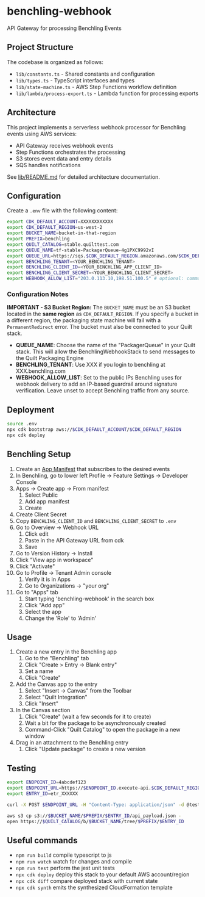 # benchling-webhook

API Gateway for processing Benchling Events

## Project Structure

The codebase is organized as follows:

- `lib/constants.ts` - Shared constants and configuration
- `lib/types.ts` - TypeScript interfaces and types
- `lib/state-machine.ts` - AWS Step Functions workflow definition
- `lib/lambda/process-export.ts` - Lambda function for processing exports

## Architecture

This project implements a serverless webhook processor for Benchling events using AWS services:

- API Gateway receives webhook events
- Step Functions orchestrates the processing
- S3 stores event data and entry details
- SQS handles notifications

See [lib/README.md](lib/README.md) for detailed architecture documentation.

## Configuration

Create a `.env` file with the following content:

```bash
export CDK_DEFAULT_ACCOUNT=XXXXXXXXXXXX
export CDK_DEFAULT_REGION=us-west-2
export BUCKET_NAME=bucket-in-that-region
export PREFIX=benchling
export QUILT_CATALOG=stable.quilttest.com
export QUEUE_NAME=tf-stable-PackagerQueue-4g1PXC9992vI
export QUEUE_URL=https://sqs.$CDK_DEFAULT_REGION.amazonaws.com/$CDK_DEFAULT_ACCOUNT/$QUEUE_NAME
export BENCHLING_TENANT=<YOUR_BENCHLING_TENANT>
export BENCHLING_CLIENT_ID=<YOUR_BENCHLING_APP_CLIENT_ID>
export BENCHLING_CLIENT_SECRET=<YOUR_BENCHLING_CLIENT_SECRET>
export WEBHOOK_ALLOW_LIST="203.0.113.10,198.51.100.5" # optional: comma-separated source IPs
```

### Configuration Notes

**IMPORTANT - S3 Bucket Region:** The `BUCKET_NAME` must be an S3 bucket located in the **same region** as `CDK_DEFAULT_REGION`. If you specify a bucket in a different region, the packaging state machine will fail with a `PermanentRedirect` error. The bucket must also be connected to your Quilt stack.

* **QUEUE_NAME**: Choose the name of the "PackagerQueue" in your Quilt stack. This will allow the BenchlingWebhookStack to send messages to the Quilt Packaging Engine
* **BENCHLING_TENANT**: Use XXX if you login to benchling at XXX.benchling.com
* **WEBHOOK_ALLOW_LIST**: Set to the public IPs Benchling uses for webhook delivery to add an IP-based guardrail around signature verification. Leave unset to accept Benchling traffic from any source.

## Deployment

```bash
source .env
npx cdk bootstrap aws://$CDK_DEFAULT_ACCOUNT/$CDK_DEFAULT_REGION
npx cdk deploy
```

## Benchling Setup

1. Create an [App Manifest](./app-manifest.yaml) that subscribes to the desired events
2. In Benchling, go to lower left Profile -> Feature Settings -> Developer Console
3. Apps -> Create app -> From manifest
   1. Select Public
   2. Add app manifest
   3. Create
4. Create Client Secret
5. Copy `BENCHLING_CLIENT_ID` and `BENCHLING_CLIENT_SECRET` to `.env`
6. Go to Overview -> Webhook URL
   1. Click edit
   2. Paste in the API Gateway URL from cdk
   3. Save
7. Go to Version History -> Install
8. Click "View app in workspace"
9. Click "Activate"
10. Go to Profile -> Tenant Admin console
    1. Verify it is in Apps
    2. Go to Organizations -> "your org"
11. Go to "Apps" tab
    1. Start typing 'benchling-webhook' in the search box
    2. Click "Add app"
    3. Select the app
    4. Change the 'Role' to 'Admin'

## Usage

1. Create a new entry in the Benchling app
    1. Go to the "Benchling" tab
    2. Click "Create > Entry -> Blank entry"
    3. Set a name
    4. Click "Create"
2. Add the Canvas app to the entry
    1. Select "Insert -> Canvas" from the Toolbar
    2. Select "Quilt Integration"
    3. Click "Insert"
3. In the Canvas section
    1. Click "Create" (wait a few seconds for it to create)
    2. Wait a bit for the package to be asynchronously created
    3. Command-Click "Quilt Catalog" to open the package in a new window
4. Drag in an attachment to the Benchling entry
    1. Click "Update package" to create a new version

## Testing

```bash
export ENDPOINT_ID=4abcdef123
export ENDPOINT_URL=https://$ENDPOINT_ID.execute-api.$CDK_DEFAULT_REGION.amazonaws.com/$STAGE/event
export ENTRY_ID=etr_XXXXXX

curl -X POST $ENDPOINT_URL -H "Content-Type: application/json" -d @test/entry-updated.json

aws s3 cp s3://$BUCKET_NAME/$PREFIX/$ENTRY_ID/api_payload.json -
open https://$QUILT_CATALOG/b/$BUCKET_NAME/tree/$PREFIX/$ENTRY_ID
```

## Useful commands

- `npm run build`   compile typescript to js
- `npm run watch`   watch for changes and compile
- `npm run test`    perform the jest unit tests
- `npx cdk deploy`  deploy this stack to your default AWS account/region
- `npx cdk diff`    compare deployed stack with current state
- `npx cdk synth`   emits the synthesized CloudFormation template
